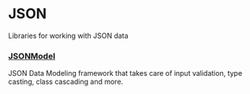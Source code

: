 # JSON

Libraries for working with JSON data

### [JSONModel](http://www.jsonmodel.com)

JSON Data Modeling framework that takes care of input validation, type casting, class cascading and more.
